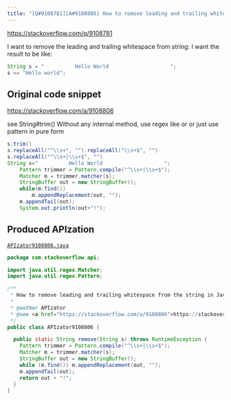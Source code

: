 ```yaml
---
title: "[Q#9108781][A#9108806] How to remove leading and trailing whitespace from the string in Java?"
---
```


https://stackoverflow.com/q/9108781

I want to remove the leading and trailing whitespace from string:
I want the result to be like:


```java
String s = "          Hello World                    ";
s == "Hello world";
```


## Original code snippet

https://stackoverflow.com/a/9108806

see String#trim()
Without any internal method, use regex like
or
or just use pattern in pure form

```java
s.trim()
s.replaceAll("^\\s+", "").replaceAll("\\s+$", "")
s.replaceAll("^\\s+|\\s+$", "")
String s="          Hello World                    ";
    Pattern trimmer = Pattern.compile("^\\s+|\\s+$");
    Matcher m = trimmer.matcher(s);
    StringBuffer out = new StringBuffer();
    while(m.find())
        m.appendReplacement(out, "");
    m.appendTail(out);
    System.out.println(out+"!");
```

## Produced APIzation

[`APIzator9108806.java`](/data/search/java/APIzator9108806.java)

```java
package com.stackoverflow.api;

import java.util.regex.Matcher;
import java.util.regex.Pattern;

/**
 * How to remove leading and trailing whitespace from the string in Java?
 *
 * @author APIzator
 * @see <a href="https://stackoverflow.com/a/9108806">https://stackoverflow.com/a/9108806</a>
 */
public class APIzator9108806 {

  public static String remove(String s) throws RuntimeException {
    Pattern trimmer = Pattern.compile("^\\s+|\\s+$");
    Matcher m = trimmer.matcher(s);
    StringBuffer out = new StringBuffer();
    while (m.find()) m.appendReplacement(out, "");
    m.appendTail(out);
    return out + "!";
  }
}
```